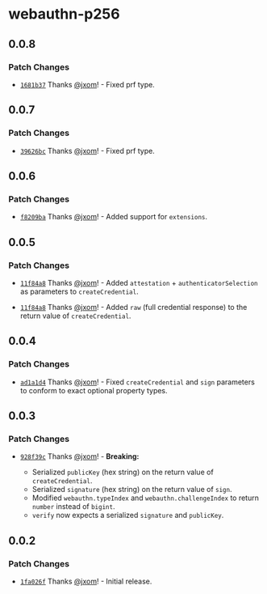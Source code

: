 # webauthn-p256

## 0.0.8

### Patch Changes

- [`1681b37`](https://github.com/wevm/webauthn-p256/commit/1681b3780b780a98acc49880783a20e2cdc62bdd) Thanks [@jxom](https://github.com/jxom)! - Fixed prf type.

## 0.0.7

### Patch Changes

- [`39626bc`](https://github.com/wevm/webauthn-p256/commit/39626bc7b6ea6fee6503f78a19e495b3e4bee7b5) Thanks [@jxom](https://github.com/jxom)! - Fixed prf type.

## 0.0.6

### Patch Changes

- [`f8209ba`](https://github.com/wevm/webauthn-p256/commit/f8209ba69405411f21b228f11110ce5bab2b883e) Thanks [@jxom](https://github.com/jxom)! - Added support for `extensions`.

## 0.0.5

### Patch Changes

- [`11f84a8`](https://github.com/wevm/webauthn-p256/commit/11f84a821b241672fe83d2b464afca4be84b6bfc) Thanks [@jxom](https://github.com/jxom)! - Added `attestation` + `authenticatorSelection` as parameters to `createCredential`.

- [`11f84a8`](https://github.com/wevm/webauthn-p256/commit/11f84a821b241672fe83d2b464afca4be84b6bfc) Thanks [@jxom](https://github.com/jxom)! - Added `raw` (full credential response) to the return value of `createCredential`.

## 0.0.4

### Patch Changes

- [`ad1a1d4`](https://github.com/wevm/webauthn-p256/commit/ad1a1d48d083fd855ec3458f985f150dea2baa5f) Thanks [@jxom](https://github.com/jxom)! - Fixed `createCredential` and `sign` parameters to conform to exact optional property types.

## 0.0.3

### Patch Changes

- [`928f39c`](https://github.com/wevm/webauthn-p256/commit/928f39c40981607057a0a22bde4183a605c6488d) Thanks [@jxom](https://github.com/jxom)! - **Breaking:**

  - Serialized `publicKey` (hex string) on the return value of `createCredential`.
  - Serialized `signature` (hex string) on the return value of `sign`.
  - Modified `webauthn.typeIndex` and `webauthn.challengeIndex` to return `number` instead of `bigint`.
  - `verify` now expects a serialized `signature` and `publicKey`.

## 0.0.2

### Patch Changes

- [`1fa026f`](https://github.com/wevm/webauthn-p256/commit/1fa026fedbe2d9f00955c964b7dd5dd7f0464d2c) Thanks [@jxom](https://github.com/jxom)! - Initial release.
